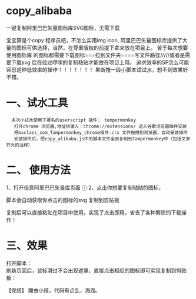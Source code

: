 # copy_alibaba
一键复制阿里巴巴矢量图标库SVG图标，无需下载

宝宝算是个copy 程序员吧，不怎么实用img icon, 阿里巴巴矢量图标库提供了大量的图标可供选择，当然，在尊重版权的前提下拿来放在项目上。
苦于每次想要使用图标库 的图标都需要下载图标===拉到文件夹====写文件路径/////或者是需要下载svg 后在经过啰嗦的复制粘贴才能放在项目上用。
追求效率的SP怎么可能容忍这种低效率的操作！！！！！！！
果断撸一段小脚本试试水，想不到效果好不错。
# 一、试水工具

      本次小试水使用了著名的userscript 插件： tempermonkey
       打开chrome 浏览器,地址栏输入：chrome://extensions/ 进入谷歌浏览器插件安装
       把mxclass_com_Tampermonkey_chrome插件.crx 文件拖拽到浏览器，自动安装插件
       安装插件后，把copy_alibaba.js中的脚本文件全部复制到Tampermonkey中（包括文章开头的注释）

# 二、 使用方法

1、打开任意阿里巴巴矢量库页面
<svg class="icon" style="width: 1em; height: 1em;vertical-align: middle;fill: currentColor;overflow: hidden;" viewBox="0 0 1024 1024" version="1.1" xmlns="http://www.w3.org/2000/svg" p-id="495" data-spm-anchor-id="a313x.7781069.1998910419.i0"><path d="M1024 512C1024 229.230208 794.769792 0 512 0 229.230208 0 0 229.230208 0 512 0 794.769792 229.230208 1024 512 1024 625.316262 1024 733.09232 987.060258 821.44823 919.93747 832.170355 911.792017 834.259159 896.496821 826.113707 885.774697 817.968254 875.052572 802.67306 872.963767 791.950935 881.10922 712.006355 941.842033 614.569408 975.238095 512 975.238095 256.160663 975.238095 48.761905 767.839337 48.761905 512 48.761905 256.160663 256.160663 48.761905 512 48.761905 767.839337 48.761905 975.238095 256.160663 975.238095 512 975.238095 606.738266 946.765111 697.157764 894.355733 773.603714 886.741822 784.709602 889.572629 799.884996 900.678517 807.498908 911.784403 815.112819 926.959799 812.282012 934.573709 801.176124 992.505146 716.675526 1024 616.659703 1024 512ZM487.619049 609.52381C487.619049 622.989037 498.534771 633.904762 512 633.904762 525.465229 633.904762 536.380951 622.989037 536.380951 609.52381L536.380951 243.809523C536.380951 230.344297 525.465229 219.428572 512 219.428572 498.534771 219.428572 487.619049 230.344297 487.619049 243.809523L487.619049 609.52381ZM481.586633 471.564079C472.719716 461.430462 457.316742 460.403597 447.183125 469.270511 437.049508 478.137425 436.022643 493.540401 444.889559 503.674018L615.556226 698.721636C624.42314 708.855253 639.826114 709.882118 649.959731 701.015204 660.093348 692.148288 661.120213 676.745314 652.253299 666.611697L481.586633 471.564079Z" p-id="793"></path></svg>
2、点击你想要复制粘贴的图标，


脚本会自动获取你点击的图标的svg 复制到剪贴板

复制后可以直接粘贴在项目中使用，实现了点击即用，省去了各种繁琐的下载操作！

# 三、效果
 
打开脚本：   
刷新页面后，鼠标滑过不会出现遮罩，直接点击相应的图标即可实现复制到剪贴板：
  

【完结】
雕虫小技，代码有点乱，海涵。
